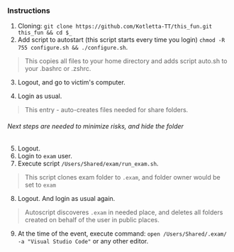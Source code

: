 ### Instructions

1. Cloning:
`git clone https://github.com/Kotletta-TT/this_fun.git this_fun && cd $_`
2. Add script to autostart (this script starts every time you login)
 `chmod -R 755 configure.sh && ./configure.sh`.
 
  > This copies all files to your home directory and adds script auto.sh to your .bashrc or .zshrc.  

3. Logout, and go to victim's computer.

4. Login as usual.
  > This entry - auto-creates files needed for share folders.

###### Next steps are needed to minimize risks, and hide the folder

5. Logout.
6. Login to `exam` user.
7. Execute script `/Users/Shared/exam/run_exam.sh`.  
  
  >This script clones exam folder to `.exam`, and folder owner would be set to `exam`
  
8. Logout. And login as usual again.
  
  > Autoscript discoveres `.exam` in needed place, and deletes all folders created on behalf of the user in public places.

9. At the time of the event, execute command: `open /Users/Shared/.exam/ -a "Visual Studio Code"` or any other editor. 



